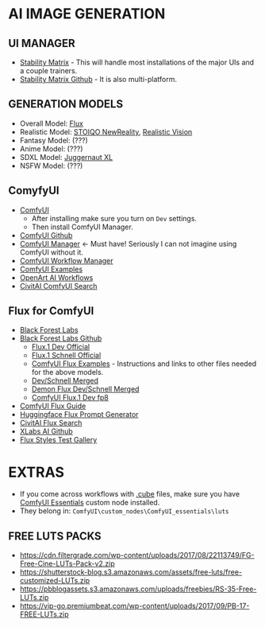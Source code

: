 # AI IMAGE GENERATION

## UI MANAGER
- [Stability Matrix](https://lykos.ai/) - This will handle most installations of the major UIs and a couple trainers.
- [Stability Matrix Github](https://github.com/LykosAI/StabilityMatrix) - It is also multi-platform.

## GENERATION MODELS
- Overall Model: [Flux](https://huggingface.co/black-forest-labs)
- Realistic Model: [STOIQO NewReality](https://civitai.com/models/161068?modelVersionId=728048), [Realistic Vision](https://civitai.com/models/4201/realistic-vision-v60-b1)
- Fantasy Model: (???)
- Anime Model: (???)
- SDXL Model: [Juggernaut XL](https://civitai.com/models/133005/juggernaut-xl)
- NSFW Model: (???)

## ComyfyUI
- [ComfyUI](https://www.comfy.org/)
  - After installing make sure you turn on ```Dev``` settings.
  - Then install ComfyUI Manager.
- [ComfyUI Github](https://github.com/comfyanonymous/ComfyUI)
- [ComfyUI Manager](https://github.com/ltdrdata/ComfyUI-Manager) <- Must have! Seriously I can not imagine using ComfyUI without it.
- [ComfyUI Workflow Manager](https://github.com/11cafe/comfyui-workspace-manager)
- [ComfyUI Examples](https://comfyanonymous.github.io/ComfyUI_examples/)
- [OpenArt AI Workflows](https://openart.ai/workflows/home)
- [CivitAI ComfyUI Search](https://civitai.com/search/models?sortBy=models_v9&query=comfyui)

## Flux for ComfyUI
- [Black Forest Labs](https://blackforestlabs.ai/announcing-black-forest-labs/?ref=blog.fal.ai)
- [Black Forest Labs Github](https://github.com/black-forest-labs/flux)
  - [Flux.1 Dev Official](https://huggingface.co/black-forest-labs/FLUX.1-dev/blob/main/flux1-dev.safetensors)
  - [Flux.1 Schnell Official](https://huggingface.co/black-forest-labs/FLUX.1-schnell/blob/main/flux1-schnell.safetensors)
  - [ComfyUI Flux Examples](https://comfyanonymous.github.io/ComfyUI_examples/flux/) - Instructions and links to other files needed for the above models.
  - [Dev/Schnell Merged](https://huggingface.co/drbaph/FLUX.1-schnell-dev-merged/blob/main/FLUX.1-schnell-dev-merged.safetensors)
  - [Demon Flux Dev/Schnell Merged](https://civitai.com/models/622876)
  - [ComfyUI Flux.1 Dev fp8](https://huggingface.co/Comfy-Org/flux1-dev/blob/main/flux1-dev-fp8.safetensors)
- [ComfyUI Flux Guide](https://comfyui-wiki.com/tutorial/advanced/flux1-comfyui-guide-workflow-and-examples.en-US)
- [Huggingface Flux Prompt Generator](https://huggingface.co/spaces/gokaygokay/FLUX-Prompt-Generator)
- [CivitAI Flux Search](https://civitai.com/search/models?sortBy=models_v9&query=flux)
- [XLabs AI Github](https://github.com/XLabs-AI/x-flux)
- [Flux Styles Test Gallery](https://enragedantelope.github.io/Styles-FluxDev/)

# EXTRAS
- If you come across workflows with [.cube](https://fileinfo.com/extension/cube) files, make sure you have [ComfyUI Essentials](https://github.com/cubiq/ComfyUI_essentials) custom node installed.
- They belong in: ```ComfyUI\custom_nodes\ComfyUI_essentials\luts```

## FREE LUTS PACKS
- https://cdn.filtergrade.com/wp-content/uploads/2017/08/22113749/FG-Free-Cine-LUTs-Pack-v2.zip
- https://shutterstock-blog.s3.amazonaws.com/assets/free-luts/free-customized-LUTs.zip
- https://pbblogassets.s3.amazonaws.com/uploads/freebies/RS-35-Free-LUTs.zip
- https://vip-go.premiumbeat.com/wp-content/uploads/2017/09/PB-17-FREE-LUTs.zip
